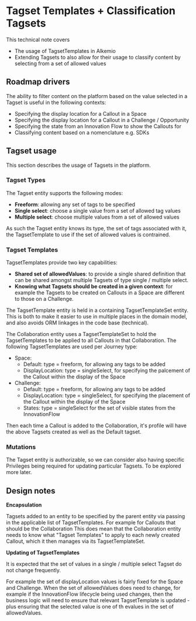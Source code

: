 # Tagset Templates + Classification Tagsets
This technical note covers
* The usage of TagsetTemplates in Alkemio 
* Extending Tagsets to also allow for their usage to classify content by selecting from a set of allowed values

## Roadmap drivers
The ability to filter content on the platform based on the value selected in a Tagset is useful in the following contexts:
* Specifying the display location for a Callout in a Space
* Specifying the display location for a Callout in a Challenge / Opportunity
* Specifying the state from an Innovation Flow to show the Callouts for
* Classifying content based on a nomenclature e.g. SDKs

## Tagset usage
This section describes the usage of Tagsets in the platform.

### Tagset Types
The Tagset entity supports the following modes:
* **Freeform**: allowing any set of tags to be specified
* **Single select**: choose a single value from a set of allowed tag values
* **Multiple select**: choose multiple values from a set of allowed values

As such the Tagset entity knows its type, the set of tags associated with it, the TagsetTemplate to use if the set of allowed values is contrained. 

### Tagset Templates
TagsetTemplates provide two key capabilities:
* **Shared set of allowedValues**: to provide a single shared definition that can be shared amongst multiple Tagsets of type single / multiple select. 
* **Knowing what Tagsets should be created in a given context**: for example the Tagsets to be created on Callouts in a Space are different to those on a Challenge. 

The TagsetTemplate entity is held in a containing TagsetTemplateSet entity. This is both to make it easier to use in multiple places in the domain model, and also avoids ORM linkages in the code base (technical).

The Collaboration entity uses a TagsetTemplateSet to hold the TagsetTemplates to be applied to all Callouts in that Collaboration. The following TagsetTemplates are used per Journey type:
* Space: 
    * Default: type = freeform, for allowing any tags to be added
    * DisplayLocation: type = singleSelect, for specifying the palcement of the Callout within the display of the Space
* Challenge: 
    * Default: type = freeform, for allowing any tags to be added    
    * DisplayLocation: type = singleSelect, for specifying the placement of the Callout within the display of the Space
    * States: type = singleSelect for the set of visible states from the InnovationFlow

Then each time a Callout is added to the Collaboration, it's profile will have the above Tagsets created as well as the Default tagset.  

### **Mutations**
The Tagset entity is authorizable, so we can consider also having specific Privileges being required for updating particular Tagsets. To be explored more later. 

## **Design notes**

**Encapsulation**

Tagsets added to an entity to be specified by the parent entity via passing in the applicable list of TagsetTemplates. 
For example for Callouts that should be the Collaboration
This does mean that the Collaboration entity needs to know what "Tagset Templates" to apply to each newly created Callout, which it then manages via its TagsetTemplateSet.

**Updating of TagsetTemplates**

It is expected that the set of values in a single / multiple select Tagset do not change frequently. 

For example the set of displayLocation values is fairly fixed for the Space and Challenge. 
When the set of allowedValues does need to change, for example if the InnovationFlow lifecycle being used changes, then the business logic will need to ensure that relevant TagsetTemplate is updated - plus ensuring that the selected value is one of th evalues in the set of allowedValues. 

